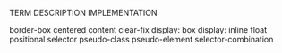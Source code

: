TERM
DESCRIPTION
IMPLEMENTATION

border-box
centered content
clear-fix
display: box
display: inline
float
positional selector
pseudo-class
pseudo-element
selector-combination
